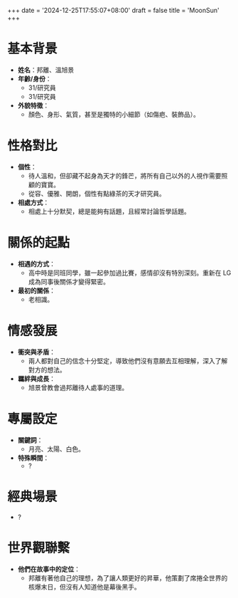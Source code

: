 +++
date = '2024-12-25T17:55:07+08:00'
draft = false
title = 'MoonSun'
+++

# 基本背景
- **姓名**：邦離、溫旭景
- **年齡/身份**：
  - 31/研究員
  - 31/研究員
- **外貌特徵**：
  - 顏色、身形、氣質，甚至是獨特的小細節（如傷疤、裝飾品）。

# 性格對比
- **個性**：
  - 待人溫和，但卻藏不起身為天才的鋒芒，將所有自己以外的人視作需要照顧的寶寶。
  - 從容、優雅、開朗，個性有點綠茶的天才研究員。
- **相處方式**：
  - 相處上十分默契，總是能夠有話題，且經常討論哲學話題。

# 關係的起點
- **相遇的方式**：
  - 高中時是同班同學，雖一起參加過比賽，感情卻沒有特別深刻。重新在 LG 成為同事後關係才變得緊密。
- **最初的關係**：
  - 老相識。

# 情感發展
- **衝突與矛盾**：
  - 兩人都對自己的信念十分堅定，導致他們沒有意願去互相理解，深入了解對方的想法。
- **羈絆與成長**：
  - 旭景曾教會過邦離待人處事的道理。

# 專屬設定
- **關鍵詞**：
  - 月亮、太陽、白色。
- **特殊瞬間**：
  - ?

# 經典場景
- ?

# 世界觀聯繫
- **他們在故事中的定位**：
  - 邦離有著他自己的理想，為了讓人類更好的昇華，他策劃了席捲全世界的核爆末日，但沒有人知道他是幕後黑手。

